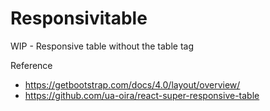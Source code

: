 Responsivitable
===============
WIP - Responsive table without the table tag
 
Reference
- https://getbootstrap.com/docs/4.0/layout/overview/
- https://github.com/ua-oira/react-super-responsive-table

